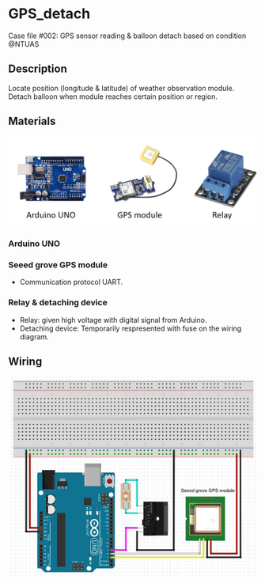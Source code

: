 # GPS_detach
Case file #002: GPS sensor reading &amp; balloon detach based on condition @NTUAS

## Description
Locate position (longitude & latitude) of weather observation module. </br>
Detach balloon when module reaches certain position or region.</br>

## Materials
![alt text](./src/materials.jpg)
### Arduino UNO
### Seeed grove GPS module
- Communication protocol UART. </br>
### Relay & detaching device 
- Relay: given high voltage with digital signal from Arduino. </br>
- Detaching device: Temporarily respresented with fuse on the wiring diagram. </br>

## Wiring
![alt text](./src/wiring.JPG)

